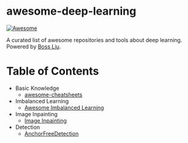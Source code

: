 # awesome-deep-learning

[![Awesome](https://awesome.re/badge-flat.svg)](http://home.ustc.edu.cn/~lcb592/)

A curated list of awesome repositories and tools about deep learning. Powered by [Boss Liu](https://liuboss1992.github.io/).

# Table of Contents

- Basic Knowledge
    - [awesome-cheatsheets](https://github.com/skywind3000/awesome-cheatsheets)
- Imbalanced Learning
    - [Awesome Imbalanced Learning](https://github.com/ZhiningLiu1998/awesome-imbalanced-learning)
- Image Inpainting
    - [Image Inpainting](https://github.com/geekyutao/Image-Inpainting)
- Detection
    - [AnchorFreeDetection](https://github.com/VCBE123/AnchorFreeDetection)